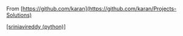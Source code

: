 From [https://github.com/karan](https://github.com/karan/Projects-Solutions)

[[sriniavireddy (python)]](https://github.com/sriniavireddy/scripts-and-solutions/tree/master/Text/RSSfeedparser)
